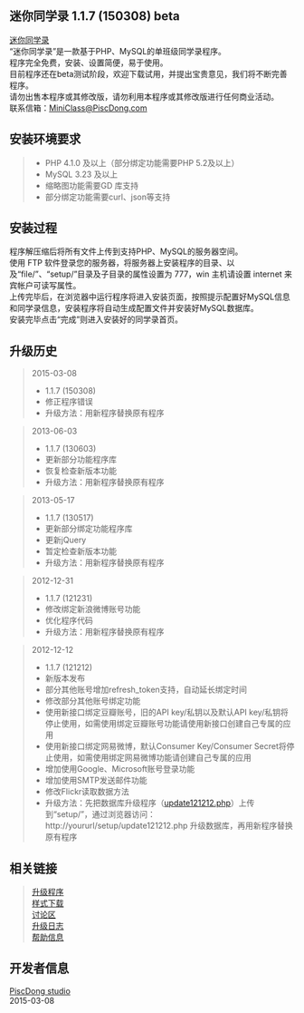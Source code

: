 迷你同学录 1.1.7 (150308) beta
-------------
[迷你同学录](http://mini_class.piscdong.com/)  
“迷你同学录”是一款基于PHP、MySQL的单班级同学录程序。  
程序完全免费，安装、设置简便，易于使用。  
目前程序还在beta测试阶段，欢迎下载试用，并提出宝贵意见，我们将不断完善程序。  
请勿出售本程序或其修改版，请勿利用本程序或其修改版进行任何商业活动。  
联系信箱：<MiniClass@PiscDong.com>

安装环境要求
-------------
>* PHP 4.1.0 及以上（部分绑定功能需要PHP 5.2及以上）
>* MySQL 3.23 及以上
>* 缩略图功能需要GD 库支持
>* 部分绑定功能需要curl、json等支持

安装过程
-------------
程序解压缩后将所有文件上传到支持PHP、MySQL的服务器空间。  
使用 FTP 软件登录您的服务器，将服务器上安装程序的目录、以及“file/”、“setup/”目录及子目录的属性设置为 777，win 主机请设置 internet 来宾帐户可读写属性。  
上传完毕后，在浏览器中运行程序将进入安装页面，按照提示配置好MySQL信息和同学录信息，安装程序将自动生成配置文件并安装好MySQL数据库。  
安装完毕点击“完成”则进入安装好的同学录首页。

升级历史
-------------
>2015-03-08
>* 1.1.7 (150308)
>* 修正程序错误
>* 升级方法：用新程序替换原有程序

>2013-06-03
>* 1.1.7 (130603)
>* 更新部分功能程序库
>* 恢复检查新版本功能
>* 升级方法：用新程序替换原有程序

>2013-05-17
>* 1.1.7 (130517)
>* 更新部分绑定功能程序库
>* 更新jQuery
>* 暂定检查新版本功能
>* 升级方法：用新程序替换原有程序

>2012-12-31
>* 1.1.7 (121231)
>* 修改绑定新浪微博账号功能
>* 优化程序代码
>* 升级方法：用新程序替换原有程序

>2012-12-12
>* 1.1.7 (121212)
>* 新版本发布
>* 部分其他账号增加refresh_token支持，自动延长绑定时间
>* 修改部分其他账号绑定功能
>* 使用新接口绑定豆瓣账号，旧的API key/私钥以及默认API key/私钥将停止使用，如需使用绑定豆瓣账号功能请使用新接口创建自己专属的应用
>* 使用新接口绑定网易微博，默认Consumer Key/Consumer Secret将停止使用，如需使用绑定网易微博功能请创建自己专属的应用
>* 增加使用Google、Microsoft账号登录功能
>* 增加使用SMTP发送邮件功能
>* 修改Flickr读取数据方法
>* 升级方法：先把数据库升级程序（[update121212.php](https://github.com/piscdong/mini_class/tree/update)）上传到“setup/”，通过浏览器访问：http://yoururl/setup/update121212.php 升级数据库，再用新程序替换原有程序

相关链接
-------------
>[升级程序](https://github.com/piscdong/mini_class/tree/update)  
>[样式下载](https://github.com/piscdong/mini_class/tree/skin)  
>[讨论区](https://github.com/piscdong/mini_class/issues)  
>[升级日志](https://github.com/piscdong/mini_class/wiki/Log)  
>[帮助信息](https://github.com/piscdong/mini_class/wiki/Help)

开发者信息
-------------
[PiscDong studio](http://www.piscdong.com/)  
2015-03-08
